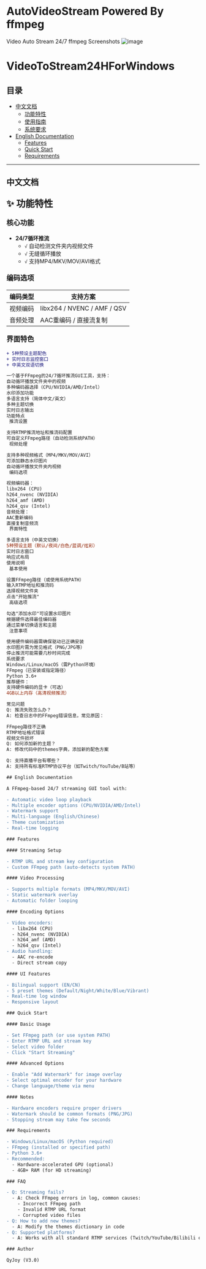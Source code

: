 # AutoVideoStream Powered By ffmpeg
Video Auto Stream 24/7 ffmpeg Screenshots
![image](https://github.com/user-attachments/assets/40b80d5c-cb67-4916-aa78-5ea65b207943)

# VideoToStream24HForWindows

## 目录

- [中文文档](#中文文档)
  - [功能特性](#功能特性)
  - [使用指南](#使用指南)
  - [系统要求](#系统要求)
- [English Documentation](#english-documentation)
  - [Features](#features)
  - [Quick Start](#quick-start)
  - [Requirements](#requirements)

---

## 中文文档

### <font size="5">✨ 功能特性</font>

#### <font size="4"> 核心功能</font>

- **24/7循环推流**
  - `√` 自动检测文件夹内视频文件
  - `√` 无缝循环播放
  - `√` 支持MP4/MKV/MOV/AVI格式

#### <font size="4"> 编码选项</font>

| 编码类型   | 支持方案                |
| -------- | ----------------------- |
| 视频编码   | libx264 / NVENC / AMF / QSV |
| 音频处理   | AAC重编码 / 直接流复制      |

#### <font size="4"> 界面特色</font>

```diff
+ 5种预设主题配色
+ 实时日志监控窗口
+ 中英文双语切换

一个基于FFmpeg的24/7循环推流GUI工具，支持：
自动循环播放文件夹中的视频
多种编码器选择（CPU/NVIDIA/AMD/Intel）
水印添加功能
多语言支持（简体中文/英文）
多种主题切换
实时日志输出
功能特点
 推流设置

支持RTMP推流地址和推流码配置
可自定义FFmpeg路径（自动检测系统PATH）
 视频处理

支持多种视频格式（MP4/MKV/MOV/AVI）
可添加静态水印图片
自动循环播放文件夹内视频
 编码选项

视频编码器：
libx264 (CPU)
h264_nvenc (NVIDIA)
h264_amf (AMD)
h264_qsv (Intel)
音频处理：
AAC重新编码
直接复制音频流
 界面特性

多语言支持（中英文切换）
5种预设主题（默认/夜间/白色/蓝调/炫彩）
实时日志窗口
响应式布局
使用说明
 基本使用

设置FFmpeg路径（或使用系统PATH）
输入RTMP地址和推流码
选择视频文件夹
点击"开始推流"
 高级选项

勾选"添加水印"可设置水印图片
根据硬件选择最佳编码器
通过菜单切换语言和主题
 注意事项

使用硬件编码器需确保驱动已正确安装
水印图片需为常见格式（PNG/JPG等）
停止推流可能需要几秒时间完成
系统要求
Windows/Linux/macOS（需Python环境）
FFmpeg（已安装或指定路径）
Python 3.6+
推荐硬件：
支持硬件编码的显卡（可选）
4GB以上内存（高清视频推流）

常见问题
Q: 推流失败怎么办？
A: 检查日志中的FFmpeg错误信息，常见原因：

FFmpeg路径不正确
RTMP地址格式错误
视频文件损坏
Q: 如何添加新的主题？
A: 修改代码中的themes字典，添加新的配色方案

Q: 支持直播平台有哪些？
A: 支持所有标准RTMP协议平台（如Twitch/YouTube/B站等）

## English Documentation

A FFmpeg-based 24/7 streaming GUI tool with:

- Automatic video loop playback
- Multiple encoder options (CPU/NVIDIA/AMD/Intel)
- Watermark support
- Multi-language (English/Chinese)
- Theme customization
- Real-time logging

### Features

#### Streaming Setup

- RTMP URL and stream key configuration
- Custom FFmpeg path (auto-detects system PATH)

#### Video Processing

- Supports multiple formats (MP4/MKV/MOV/AVI)
- Static watermark overlay
- Automatic folder looping

#### Encoding Options

- Video encoders:
  - libx264 (CPU)
  - h264_nvenc (NVIDIA)
  - h264_amf (AMD)
  - h264_qsv (Intel)
- Audio handling:
  - AAC re-encode
  - Direct stream copy

#### UI Features

- Bilingual support (EN/CN)
- 5 preset themes (Default/Night/White/Blue/Vibrant)
- Real-time log window
- Responsive layout

### Quick Start

#### Basic Usage

- Set FFmpeg path (or use system PATH)
- Enter RTMP URL and stream key
- Select video folder
- Click "Start Streaming"

#### Advanced Options

- Enable "Add Watermark" for image overlay
- Select optimal encoder for your hardware
- Change language/theme via menu

#### Notes

- Hardware encoders require proper drivers
- Watermark should be common formats (PNG/JPG)
- Stopping stream may take few seconds

### Requirements

- Windows/Linux/macOS (Python required)
- FFmpeg (installed or specified path)
- Python 3.6+
- Recommended:
  - Hardware-accelerated GPU (optional)
  - 4GB+ RAM (for HD streaming)

### FAQ

- Q: Streaming fails?
  - A: Check FFmpeg errors in log, common causes:
    - Incorrect FFmpeg path
    - Invalid RTMP URL format
    - Corrupted video files
- Q: How to add new themes?
  - A: Modify the themes dictionary in code
- Q: Supported platforms?
  - A: Works with all standard RTMP services (Twitch/YouTube/Bilibili etc.)

### Author

QyJoy (V3.0)
